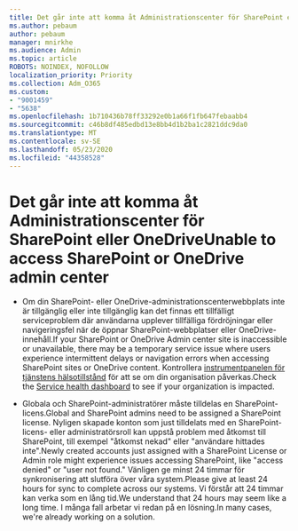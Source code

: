 ```yaml
---
title: Det går inte att komma åt Administrationscenter för SharePoint eller OneDrive
ms.author: pebaum
author: pebaum
manager: mnirkhe
ms.audience: Admin
ms.topic: article
ROBOTS: NOINDEX, NOFOLLOW
localization_priority: Priority
ms.collection: Adm_O365
ms.custom:
- "9001459"
- "5638"
ms.openlocfilehash: 1b710436b78ff33292e0b1a66f1fb647febaabb4
ms.sourcegitcommit: c46b8df485edbd13e8bb4d1b2ba1c2821ddc9da0
ms.translationtype: MT
ms.contentlocale: sv-SE
ms.lasthandoff: 05/23/2020
ms.locfileid: "44358528"
---
```

# <a name="unable-to-access-sharepoint-or-onedrive-admin-center"></a><span data-ttu-id="61e38-102">Det går inte att komma åt Administrationscenter för SharePoint eller OneDrive</span><span class="sxs-lookup"><span data-stu-id="61e38-102">Unable to access SharePoint or OneDrive admin center</span></span>

- <span data-ttu-id="61e38-103">Om din SharePoint- eller OneDrive-administrationscenterwebbplats inte är tillgänglig eller inte tillgänglig kan det finnas ett tillfälligt serviceproblem där användarna upplever tillfälliga fördröjningar eller navigeringsfel när de öppnar SharePoint-webbplatser eller OneDrive-innehåll.</span><span class="sxs-lookup"><span data-stu-id="61e38-103">If your SharePoint or OneDrive Admin center site is inaccessible or unavailable, there may be a temporary service issue where users experience intermittent delays or navigation errors when accessing SharePoint sites or OneDrive content.</span></span> <span data-ttu-id="61e38-104">Kontrollera [instrumentpanelen för tjänstens hälsotillstånd](https://admin.microsoft.com/AdminPortal/Home#/servicehealth) för att se om din organisation påverkas.</span><span class="sxs-lookup"><span data-stu-id="61e38-104">Check the [Service health dashboard](https://admin.microsoft.com/AdminPortal/Home#/servicehealth) to see if your organization is impacted.</span></span>

- <span data-ttu-id="61e38-105">Globala och SharePoint-administratörer måste tilldelas en SharePoint-licens.</span><span class="sxs-lookup"><span data-stu-id="61e38-105">Global and SharePoint admins need to be assigned a SharePoint license.</span></span> <span data-ttu-id="61e38-106">Nyligen skapade konton som just tilldelats med en SharePoint-licens- eller administratörsroll kan uppstå problem med åtkomst till SharePoint, till exempel "åtkomst nekad" eller "användare hittades inte".</span><span class="sxs-lookup"><span data-stu-id="61e38-106">Newly created accounts just assigned with a SharePoint License or Admin role might experience issues accessing SharePoint, like "access denied" or "user not found."</span></span> <span data-ttu-id="61e38-107">Vänligen ge minst 24 timmar för synkronisering att slutföra över våra system.</span><span class="sxs-lookup"><span data-stu-id="61e38-107">Please give at least 24 hours for sync to complete across our systems.</span></span> <span data-ttu-id="61e38-108">Vi förstår att 24 timmar kan verka som en lång tid.</span><span class="sxs-lookup"><span data-stu-id="61e38-108">We understand that 24 hours may seem like a long time.</span></span> <span data-ttu-id="61e38-109">I många fall arbetar vi redan på en lösning.</span><span class="sxs-lookup"><span data-stu-id="61e38-109">In many cases, we're already working on a solution.</span></span>
